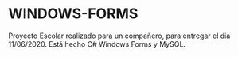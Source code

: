 # WINDOWS-FORMS
Proyecto Escolar realizado para un compañero, para entregar el dia 11/06/2020.
Está hecho C# Windows Forms y MySQL.
